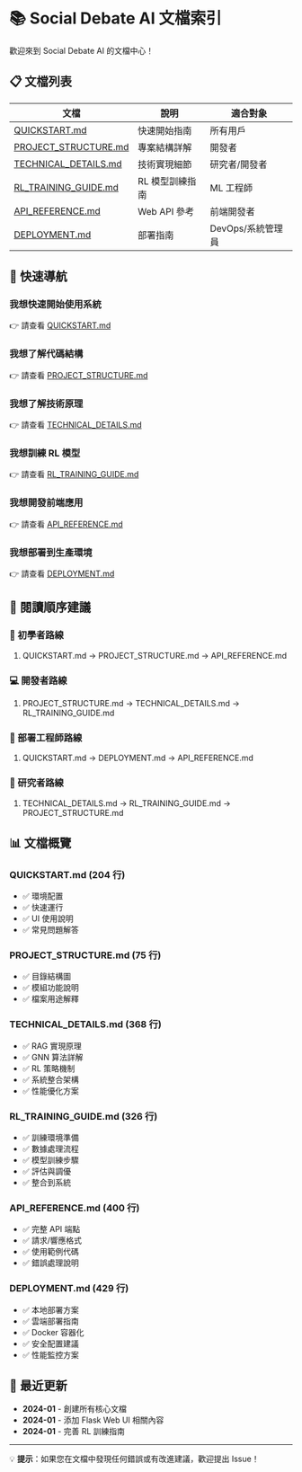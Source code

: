 # 📚 Social Debate AI 文檔索引

歡迎來到 Social Debate AI 的文檔中心！

## 📋 文檔列表

| 文檔 | 說明 | 適合對象 |
|------|------|----------|
| [QUICKSTART.md](QUICKSTART.md) | 快速開始指南 | 所有用戶 |
| [PROJECT_STRUCTURE.md](PROJECT_STRUCTURE.md) | 專案結構詳解 | 開發者 |
| [TECHNICAL_DETAILS.md](TECHNICAL_DETAILS.md) | 技術實現細節 | 研究者/開發者 |
| [RL_TRAINING_GUIDE.md](RL_TRAINING_GUIDE.md) | RL 模型訓練指南 | ML 工程師 |
| [API_REFERENCE.md](API_REFERENCE.md) | Web API 參考 | 前端開發者 |
| [DEPLOYMENT.md](DEPLOYMENT.md) | 部署指南 | DevOps/系統管理員 |

## 🎯 快速導航

### 我想快速開始使用系統
👉 請查看 [QUICKSTART.md](QUICKSTART.md)

### 我想了解代碼結構
👉 請查看 [PROJECT_STRUCTURE.md](PROJECT_STRUCTURE.md)

### 我想了解技術原理
👉 請查看 [TECHNICAL_DETAILS.md](TECHNICAL_DETAILS.md)

### 我想訓練 RL 模型
👉 請查看 [RL_TRAINING_GUIDE.md](RL_TRAINING_GUIDE.md)

### 我想開發前端應用
👉 請查看 [API_REFERENCE.md](API_REFERENCE.md)

### 我想部署到生產環境
👉 請查看 [DEPLOYMENT.md](DEPLOYMENT.md)

## 📖 閱讀順序建議

### 🌱 初學者路線
1. QUICKSTART.md → PROJECT_STRUCTURE.md → API_REFERENCE.md

### 💻 開發者路線
1. PROJECT_STRUCTURE.md → TECHNICAL_DETAILS.md → RL_TRAINING_GUIDE.md

### 🚀 部署工程師路線
1. QUICKSTART.md → DEPLOYMENT.md → API_REFERENCE.md

### 🔬 研究者路線
1. TECHNICAL_DETAILS.md → RL_TRAINING_GUIDE.md → PROJECT_STRUCTURE.md

## 📊 文檔概覽

### QUICKSTART.md (204 行)
- ✅ 環境配置
- ✅ 快速運行
- ✅ UI 使用說明
- ✅ 常見問題解答

### PROJECT_STRUCTURE.md (75 行)
- ✅ 目錄結構圖
- ✅ 模組功能說明
- ✅ 檔案用途解釋

### TECHNICAL_DETAILS.md (368 行)
- ✅ RAG 實現原理
- ✅ GNN 算法詳解
- ✅ RL 策略機制
- ✅ 系統整合架構
- ✅ 性能優化方案

### RL_TRAINING_GUIDE.md (326 行)
- ✅ 訓練環境準備
- ✅ 數據處理流程
- ✅ 模型訓練步驟
- ✅ 評估與調優
- ✅ 整合到系統

### API_REFERENCE.md (400 行)
- ✅ 完整 API 端點
- ✅ 請求/響應格式
- ✅ 使用範例代碼
- ✅ 錯誤處理說明

### DEPLOYMENT.md (429 行)
- ✅ 本地部署方案
- ✅ 雲端部署指南
- ✅ Docker 容器化
- ✅ 安全配置建議
- ✅ 性能監控方案

## 🔄 最近更新

- **2024-01** - 創建所有核心文檔
- **2024-01** - 添加 Flask Web UI 相關內容
- **2024-01** - 完善 RL 訓練指南

---

💡 **提示**：如果您在文檔中發現任何錯誤或有改進建議，歡迎提出 Issue！ 